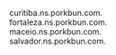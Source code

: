 
curitiba.ns.porkbun.com.  
fortaleza.ns.porkbun.com.  
maceio.ns.porkbun.com.  
salvador.ns.porkbun.com.